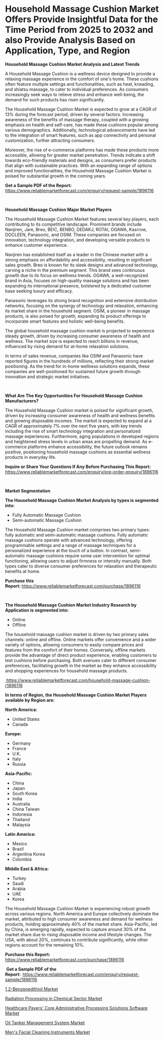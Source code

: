<p><h1>Household Massage Cushion Market Offers Provide Insightful Data for the Time Period from 2025 to 2032 and also Provide Analysis Based on Application, Type, and Region</h1></p><p><strong>Household Massage Cushion Market Analysis and Latest Trends</strong></p>
<p><p>A Household Massage Cushion is a wellness device designed to provide a relaxing massage experience in the comfort of one's home. These cushions often feature multiple settings and functionalities, such as heat, kneading, and shiatsu massage, to cater to individual preferences. As consumers increasingly seek ways to relieve stress and enhance well-being, the demand for such products has risen significantly.</p><p>The Household Massage Cushion Market is expected to grow at a CAGR of 13% during the forecast period, driven by several factors. Increasing awareness of the benefits of massage therapy, coupled with a growing emphasis on health and self-care, has made these cushions popular among various demographics. Additionally, technological advancements have led to the integration of smart features, such as app connectivity and personal customization, further attracting consumers. </p><p>Moreover, the rise of e-commerce platforms has made these products more accessible, allowing for greater market penetration. Trends indicate a shift towards eco-friendly materials and designs, as consumers prefer products that align with sustainable practices. With an expanding range of options and improved functionalities, the Household Massage Cushion Market is poised for substantial growth in the coming years.</p></p>
<p><strong>Get a Sample PDF of the Report:&nbsp;</strong> <a href="https://www.reliablemarketforecast.com/enquiry/request-sample/1896116?utm_campaign=1897&utm_medium=2&utm_source=Github&utm_content=ia&utm_term=28032025&utm_id=household-massage-cushion">https://www.reliablemarketforecast.com/enquiry/request-sample/1896116</a></p>
<p>&nbsp;</p>
<p><strong>Household Massage Cushion Major Market Players</strong></p>
<p><p>The Household Massage Cushion Market features several key players, each contributing to its competitive landscape. Prominent brands include Nanjiren, Jare, Breo, BEIC, BENBO, DEDAKJ, ROTAI, OGAWA, Kasrrow, DOCLEEN, Panasonic, and OSIM. These companies are focused on innovation, technology integration, and developing versatile products to enhance customer experience.</p><p>Nanjiren has established itself as a leader in the Chinese market with a strong emphasis on affordability and accessibility, resulting in significant sales growth. Breo is known for its sleek designs and advanced technology, carving a niche in the premium segment. This brand sees continuous growth due to its focus on wellness trends. OGAWA, a well-recognized brand in Asia, focuses on high-quality massage solutions and has been expanding its international presence, bolstered by a dedicated customer base seeking luxury and efficacy.</p><p>Panasonic leverages its strong brand recognition and extensive distribution networks, focusing on the synergy of technology and relaxation, enhancing its market share in the household segment. OSIM, a pioneer in massage products, is also poised for growth, expanding its product offerings to incorporate smart features and holistic well-being benefits.</p><p>The global household massage cushion market is projected to experience steady growth, driven by increasing consumer awareness of health and wellness. The market size is expected to reach billions in revenue, influenced by rising demand for at-home relaxation solutions.</p><p>In terms of sales revenue, companies like OSIM and Panasonic have reported figures in the hundreds of millions, reflecting their strong market positioning. As the trend for in-home wellness solutions expands, these companies are well-positioned for sustained future growth through innovation and strategic market initiatives.</p></p>
<p>&nbsp;</p>
<p><strong>What Are The Key Opportunities For Household Massage Cushion Manufacturers?</strong></p>
<p><p>The Household Massage Cushion market is poised for significant growth, driven by increasing consumer awareness of health and wellness benefits and growing disposable incomes. The market is expected to expand at a CAGR of approximately 7% over the next five years, with key trends including the rise of smart technology integration and personalized massage experiences. Furthermore, aging populations in developed regions and heightened stress levels in urban areas are propelling demand. As e-commerce platforms enhance accessibility, the future outlook remains positive, positioning household massage cushions as essential wellness products in everyday life.</p></p>
<p><strong>Inquire or Share Your Questions If Any Before Purchasing This Report:</strong> <a href="https://www.reliablemarketforecast.com/enquiry/pre-order-enquiry/1896116?utm_campaign=1897&utm_medium=2&utm_source=Github&utm_content=ia&utm_term=28032025&utm_id=household-massage-cushion">https://www.reliablemarketforecast.com/enquiry/pre-order-enquiry/1896116</a></p>
<p>&nbsp;</p>
<p><strong>Market Segmentation</strong></p>
<p><strong>The Household Massage Cushion Market Analysis by types is segmented into:</strong></p>
<p><ul><li>Fully Automatic Massage Cushion</li><li>Semi-automatic Massage Cushion</li></ul></p>
<p><p>The Household Massage Cushion market comprises two primary types: fully automatic and semi-automatic massage cushions. Fully automatic massage cushions operate with advanced technology, offering programmable settings and a range of massage techniques for a personalized experience at the touch of a button. In contrast, semi-automatic massage cushions require some user intervention for optimal functioning, allowing users to adjust firmness or intensity manually. Both types cater to diverse consumer preferences for relaxation and therapeutic benefits at home.</p></p>
<p><strong>Purchase this Report:&nbsp;</strong><a href="https://www.reliablemarketforecast.com/purchase/1896116?utm_campaign=1897&utm_medium=2&utm_source=Github&utm_content=ia&utm_term=28032025&utm_id=household-massage-cushion">https://www.reliablemarketforecast.com/purchase/1896116</a></p>
<p>&nbsp;</p>
<p><strong>The Household Massage Cushion Market Industry Research by Application is segmented into:</strong></p>
<p><ul><li>Online</li><li>Offline</li></ul></p>
<p><p>The household massage cushion market is driven by two primary sales channels: online and offline. Online markets offer convenience and a wider variety of options, allowing consumers to easily compare prices and features from the comfort of their homes. Conversely, offline markets provide the advantage of direct product experience, enabling customers to test cushions before purchasing. Both avenues cater to different consumer preferences, facilitating growth in the market as they enhance accessibility and shopping experiences for household massage products.</p></p>
<p><a href="https://www.reliablemarketforecast.com/household-massage-cushion-r1896116?utm_campaign=1897&utm_medium=2&utm_source=Github&utm_content=ia&utm_term=28032025&utm_id=household-massage-cushion">&nbsp;https://www.reliablemarketforecast.com/household-massage-cushion-r1896116</a></p>
<p><strong>In terms of Region, the Household Massage Cushion Market Players available by Region are:</strong></p>
<p>
    <p> <strong> North America: </strong>
        <ul>
            <li>United States</li>
            <li>Canada</li>
        </ul>
        </p> 
    <p> <strong> Europe: </strong>
        <ul>
            <li>Germany</li>
            <li>France</li>
            <li>U.K.</li>
            <li>Italy</li>
            <li>Russia</li>
        </ul>
        </p> 
    <p> <strong> Asia-Pacific: </strong>
        <ul>
            <li>China</li>
            <li>Japan</li>
            <li>South Korea</li>
            <li>India</li>
            <li>Australia</li>
            <li>China Taiwan</li>
            <li>Indonesia</li>
            <li>Thailand</li>
            <li>Malaysia</li>
        </ul>
        </p> 
    <p> <strong> Latin America: </strong>
        <ul>
            <li>Mexico</li>
            <li>Brazil</li>
            <li>Argentina Korea</li>
            <li>Colombia</li>
        </ul>
        </p> 
    <p> <strong> Middle East & Africa: </strong>
        <ul>
            <li>Turkey</li>
            <li>Saudi</li>
            <li>Arabia</li>
            <li>UAE</li>
            <li>Korea</li>
        </ul>
    </p>
    </p>
<p><p>The Household Massage Cushion Market is experiencing robust growth across various regions. North America and Europe collectively dominate the market, attributed to high consumer awareness and demand for wellness products, holding approximately 40% of the market share. Asia-Pacific, led by China, is emerging rapidly, expected to capture around 30% of the market share due to rising disposable income and lifestyle changes. The USA, with about 20%, continues to contribute significantly, while other regions account for the remaining 10%.</p></p>
<p><strong>Purchase this Report: </strong><a href="https://www.reliablemarketforecast.com/purchase/1896116?utm_campaign=1897&utm_medium=2&utm_source=Github&utm_content=ia&utm_term=28032025&utm_id=household-massage-cushion">https://www.reliablemarketforecast.com/purchase/1896116</a></p>
<p>&nbsp;<strong>Get a Sample PDF of the Report:&nbsp;&nbsp;</strong><a href="https://www.reliablemarketforecast.com/enquiry/request-sample/1896116?utm_campaign=1897&utm_medium=2&utm_source=Github&utm_content=ia&utm_term=28032025&utm_id=household-massage-cushion">https://www.reliablemarketforecast.com/enquiry/request-sample/1896116</a></p>
<p><strong></strong></p>
<p><p><a href="https://github.com/lolahberkik5/Market-Research-Report-List-1/blob/main/12-benzenedithiol-market.md?utm_campaign=1897&utm_medium=2&utm_source=Github&utm_content=ia&utm_term=28032025&utm_id=household-massage-cushion">1,2-Benzenedithiol Market</a></p><p><a href="https://github.com/bloggglazaie/Market-Research-Report-List-1/blob/main/radiation-processing-in-chemical-sector-market.md?utm_campaign=1897&utm_medium=2&utm_source=Github&utm_content=ia&utm_term=28032025&utm_id=household-massage-cushion">Radiation Processing in Chemical Sector Market</a></p><p><a href="https://github.com/nikkoureta1y/Market-Research-Report-List-1/blob/main/healthcare-payers-core-administrative-processing-solutions-software-market.md?utm_campaign=1897&utm_medium=2&utm_source=Github&utm_content=ia&utm_term=28032025&utm_id=household-massage-cushion">Healthcare Payers' Core Administrative Processing Solutions Software Market</a></p><p><a href="https://github.com/bordzjisela/Market-Research-Report-List-1/blob/main/oil-tanker-management-system-market.md?utm_campaign=1897&utm_medium=2&utm_source=Github&utm_content=ia&utm_term=28032025&utm_id=household-massage-cushion">Oil Tanker Management System Market</a></p><p><a href="https://github.com/stvnpukaj10/Market-Research-Report-List-1/blob/main/mens-facial-cleaning-instruments-market.md?utm_campaign=1897&utm_medium=2&utm_source=Github&utm_content=ia&utm_term=28032025&utm_id=household-massage-cushion">Men's Facial Cleaning Instruments Market</a></p></p>